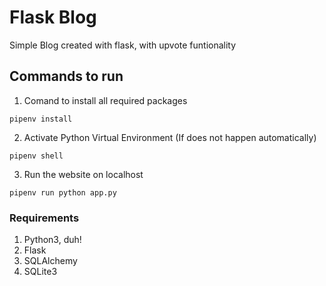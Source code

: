 # Flask Blog

Simple Blog created with flask, with upvote funtionality

## Commands to run
1. Comand to install all required packages
````
pipenv install
````
2. Activate Python Virtual Environment (If does not happen automatically)
```
pipenv shell
 ```
 3. Run the website on localhost
 ```
 pipenv run python app.py
 ```
 ### Requirements
 1. Python3, duh!
 2. Flask
 3. SQLAlchemy
 4. SQLite3
